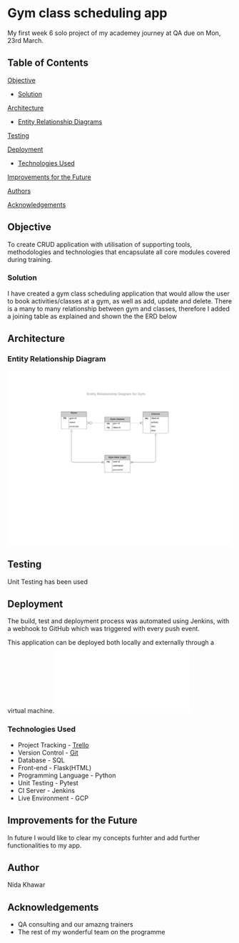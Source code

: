 # Gym class scheduling app

My first week 6 solo project of my academey journey at QA due on Mon, 23rd March.

## Table of Contents
[Objective](#objective)
   * [Solution](#solution)
   
[Architecture](#architecture)
   * [Entity Relationship Diagrams](#erd)
   
[Testing](#testing)

[Deployment](#depl)
   * [Technologies Used](#tech)

[Improvements for the Future](#improve)

[Authors](#auth)

[Acknowledgements](#ack)


<a name="objective"></a>
## Objective

To create CRUD application with utilisation of supporting tools, methodologies and technologies that encapsulate all core modules covered during training.


<a name="solution"></a>
### Solution

I have created a gym class scheduling application that would allow the user to book activities/classes at a gym, as well as add, update and delete.
There is a many to many relationship between gym and classes, therefore I added a joining table as explained and shown the the ERD below

<a name="architecture"></a>
## Architecture
<a name="erd"></a>
### Entity Relationship Diagram
![ERD](/Project1-Documentation/gym-erd.jpeg)

<a name="testing"></a>
## Testing
Unit Testing has been used

<a name="depl"></a>
## Deployment

The build, test and deployment process was automated using Jenkins, with a webhook to GitHub which was triggered with every push event.

This application can be deployed both locally and externally through a virtual machine.
![Deployment Pipeline](/Project1-Documentation/CI_pipeline.odp)
<a name="tech"></a>
### Technologies Used

* Project Tracking - [Trello](https://trello.com/b/M97Vmn5V/devops-project)
* Version Control - [Git](https://github.com/nidakhawar/gym-schedule)
* Database - SQL
* Front-end - Flask(HTML)
* Programming Language - Python
* Unit Testing - Pytest
* CI Server - Jenkins 
* Live Environment - GCP

<a name="improve"></a>
## Improvements for the Future

In future I would like to clear my concepts furhter and add further functionalities to my app. 

<a name="auth"></a>
## Author

Nida Khawar

<a name="ack"></a>
## Acknowledgements

* QA consulting and our amazng trainers
* The rest of my wonderful team on the programme

